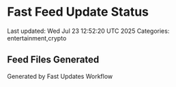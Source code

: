 # Fast Feed Update Status
Last updated: Wed Jul 23 12:52:20 UTC 2025
Categories: entertainment,crypto

## Feed Files Generated

Generated by Fast Updates Workflow
